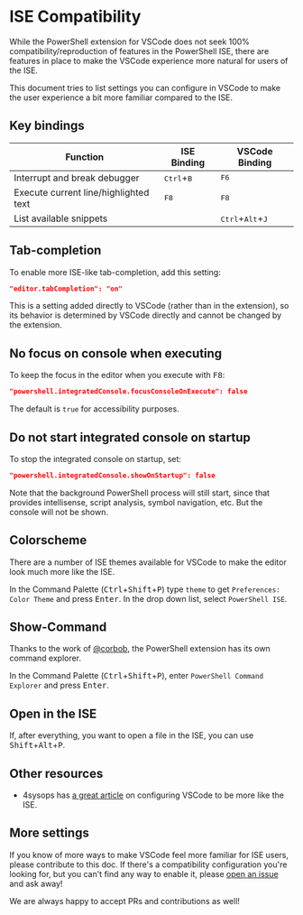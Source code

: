 # ISE Compatibility

While the PowerShell extension for VSCode does not seek
100% compatibility/reproduction of features in the PowerShell ISE,
there are features in place to make the VSCode experience more natural
for users of the ISE.

This document tries to list settings you can configure in VSCode
to make the user experience a bit more familiar compared to the ISE.

## Key bindings

| Function                              | ISE Binding                  | VSCode Binding                              |
| ----------------                      | -----------                  | --------------                              |
| Interrupt and break debugger          | <kbd>Ctrl</kbd>+<kbd>B</kbd> | <kbd>F6</kbd>                               |
| Execute current line/highlighted text | <kbd>F8</kbd>                | <kbd>F8</kbd>                               |
| List available snippets               |                              | <kbd>Ctrl</kbd>+<kbd>Alt</kbd>+<kbd>J</kbd> |

## Tab-completion

To enable more ISE-like tab-completion, add this setting:

```json
"editor.tabCompletion": "on"
```

This is a setting added directly to VSCode (rather than in the extension),
so its behavior is determined by VSCode directly and cannot be changed by the extension.

## No focus on console when executing

To keep the focus in the editor when you execute with <kbd>F8</kbd>:

```json
"powershell.integratedConsole.focusConsoleOnExecute": false
```

The default is `true` for accessibility purposes.

## Do not start integrated console on startup

To stop the integrated console on startup, set:

```json
"powershell.integratedConsole.showOnStartup": false
```

Note that the background PowerShell process will still start,
since that provides intellisense, script analysis, symbol navigation, etc.
But the console will not be shown.

## Colorscheme

There are a number of ISE themes available for VSCode
to make the editor look much more like the ISE.

In the Command Palette (<kbd>Ctrl</kbd>+<kbd>Shift</kbd>+<kbd>P</kbd>)
type `theme` to get `Preferences: Color Theme` and press <kbd>Enter</kbd>.
In the drop down list, select `PowerShell ISE`.

## Show-Command

Thanks to the work of [@corbob](https://github.com/corbob),
the PowerShell extension has its own command explorer.

In the Command Palette (<kbd>Ctrl</kbd>+<kbd>Shift</kbd>+<kbd>P</kbd>),
enter `PowerShell Command Explorer` and press <kbd>Enter</kbd>.

## Open in the ISE

If, after everything, you want to open a file in the ISE,
you can use <kbd>Shift</kbd>+<kbd>Alt</kbd>+<kbd>P</kbd>.

## Other resources

- 4sysops has [a great article](https://4sysops.com/archives/make-visual-studio-code-look-and-behave-like-powershell-ise/)
  on configuring VSCode to be more like the ISE.

## More settings

If you know of more ways to make VSCode feel more familiar
for ISE users, please contribute to this doc.
If there's a compatibility configuration you're looking for,
but you can't find any way to enable it,
please [open an issue](https://github.com/PowerShell/vscode-powershell/issues/new/choose)
and ask away!

We are always happy to accept PRs and contributions as well!